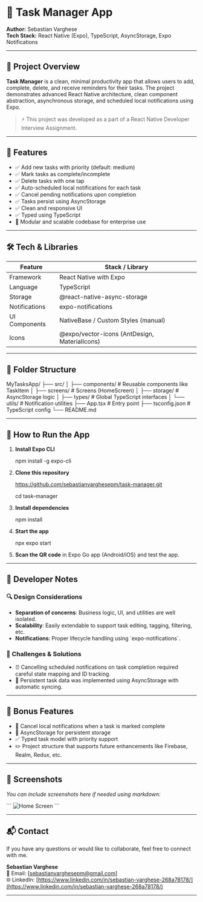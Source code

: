 # 📱 Task Manager App

**Author:** Sebastian Varghese  
**Tech Stack:** React Native (Expo), TypeScript, AsyncStorage, Expo Notifications

---

## 📌 Project Overview

**Task Manager** is a clean, minimal productivity app that allows users to add, complete, delete, and receive reminders for their tasks. The project demonstrates advanced React Native architecture, clean component abstraction, asynchronous storage, and scheduled local notifications using Expo.

> ⚡ This project was developed as a part of a React Native Developer Interview Assignment.

---

## 🚀 Features

- ✅ Add new tasks with priority (default: medium)
- ✅ Mark tasks as complete/incomplete
- ✅ Delete tasks with one tap
- ✅ Auto-scheduled local notifications for each task
- ✅ Cancel pending notifications upon completion
- ✅ Tasks persist using AsyncStorage
- ✅ Clean and responsive UI
- ✅ Typed using TypeScript
- 🧠 Modular and scalable codebase for enterprise use

---

## 🛠️ Tech & Libraries

| Feature              | Stack / Library                    |
|----------------------|------------------------------------|
| Framework            | React Native with Expo             |
| Language             | TypeScript                         |
| Storage              | @react-native-async-storage        |
| Notifications        | expo-notifications                 |
| UI Components        | NativeBase / Custom Styles (manual)|
| Icons                | @expo/vector-icons (AntDesign, MaterialIcons) |

---

## 📁 Folder Structure


MyTasksApp/
├── src/
│   ├── components/       # Reusable components like TaskItem
│   ├── screens/          # Screens (HomeScreen)
│   ├── storage/          # AsyncStorage logic
│   ├── types/            # Global TypeScript interfaces
│   └── utils/            # Notification utilities
├── App.tsx              # Entry point
├── tsconfig.json        # TypeScript config
└── README.md


---

## 📱 How to Run the App

1. **Install Expo CLI**  
   
   npm install -g expo-cli
   

2. **Clone this repository**
   
   https://github.com/sebastianvarghesepm/task-manager.git
   
   cd task-manager
   

3. **Install dependencies**
   
   npm install
   

4. **Start the app**
   
   npx expo start
   

5. **Scan the QR code** in Expo Go app (Android/iOS) and test the app.

---

## 🧠 Developer Notes

### 🔍 Design Considerations
- **Separation of concerns**: Business logic, UI, and utilities are well isolated.
- **Scalability**: Easily extendable to support task editing, tagging, filtering, etc.
- **Notifications**: Proper lifecycle handling using \`expo-notifications\`.

### 🧪 Challenges & Solutions
- ⏰ Cancelling scheduled notifications on task completion required careful state mapping and ID tracking.
- 💾 Persistent task data was implemented using AsyncStorage with automatic syncing.

---

## 📌 Bonus Features

- 🧠 Cancel local notifications when a task is marked complete
- 💾 AsyncStorage for persistent storage
- ✅ Typed task model with priority support
- ✏️ Project structure that supports future enhancements like Firebase, Realm, Redux, etc.

---

## 📸 Screenshots

_You can include screenshots here if needed using markdown:_

\`\`\`
![Home Screen](./assets/home.png)
\`\`\`

---

## 📬 Contact

If you have any questions or would like to collaborate, feel free to connect with me.

**Sebastian Varghese**  
📧 Email: [sebastianvarghesepm@gmail.com]  
🌐 LinkedIn: [https://www.linkedin.com/in/sebastian-varghese-268a78178/](https://www.linkedin.com/in/sebastian-varghese-268a78178/)

---
